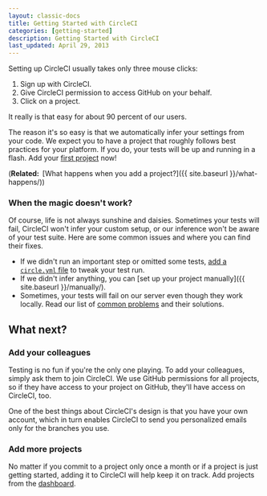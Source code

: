```yaml
---
layout: classic-docs
title: Getting Started with CircleCI
categories: [getting-started]
description: Getting Started with CircleCI
last_updated: April 29, 2013
---
```


Setting up CircleCI usually takes only three mouse clicks:

1.  Sign up with CircleCI.
2.  Give CircleCI permission to access GitHub on your behalf.
3.  Click on a project.

It really is that easy for about 90 percent of our users.

The reason it's so easy is that we automatically infer your settings from your code.
We expect you to have a project that roughly follows best practices for your platform.
If you do, your tests will be up and running in a flash.
Add
your [first project](https://circleci.com/dashboard/) now!

(**Related: &nbsp;**[What happens when you add a project?]({{ site.baseurl }}/what-happens/))

### When the magic doesn't work?

Of course, life is not always sunshine and daisies.
Sometimes your tests will fail, CircleCI won't infer your custom setup, or our inference won't be aware of your test suite.
Here are some common issues and where you can find their fixes.

*   If we didn't run an important step or omitted some tests,
    [add a `circle.yml` file](/docs/configuration)
    to tweak your test run.
*   If we didn't infer anything, you can [set up your project manually]({{ site.baseurl }}/manually/).
*   Sometimes, your tests will fail on our server even though they work locally.
    Read our list of [common problems](/docs/troubleshooting) and their solutions.

## What next?

### Add your colleagues

Testing is no fun if you're the only one playing.
To add your colleagues, simply ask them to join CircleCI.
We use GitHub permissions for all projects, so if they have access to your project on GitHub, they'll have access on CircleCI, too.

One of the best things about CircleCI's design is that you have your own account, which in turn enables CircleCI to send you personalized emails only for the branches you use.

### Add more projects

No matter if you commit to a project only once a month or if a project is just getting started, adding it to CircleCI will help keep it on track.
Add projects from the
[dashboard](https://circleci.com/dashboard/).
